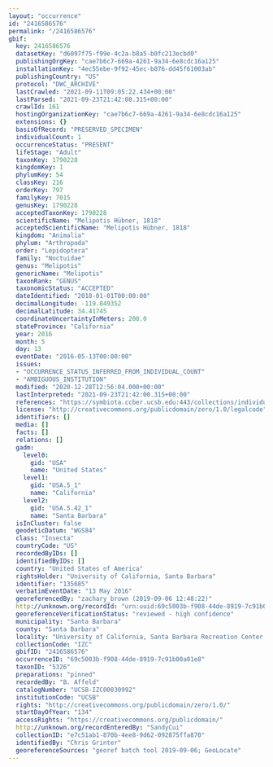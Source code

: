 ```yaml
---
layout: "occurrence"
id: "2416586576"
permalink: "/2416586576"
gbif:
  key: 2416586576
  datasetKey: "d6097f75-f99e-4c2a-b8a5-b0fc213ecbd0"
  publishingOrgKey: "cae7b6c7-669a-4261-9a34-6e8cdc16a125"
  installationKey: "4ec55ebe-9f92-45ec-b076-dd45f61003ab"
  publishingCountry: "US"
  protocol: "DWC_ARCHIVE"
  lastCrawled: "2021-09-11T09:05:22.434+00:00"
  lastParsed: "2021-09-23T21:42:00.315+00:00"
  crawlId: 161
  hostingOrganizationKey: "cae7b6c7-669a-4261-9a34-6e8cdc16a125"
  extensions: {}
  basisOfRecord: "PRESERVED_SPECIMEN"
  individualCount: 1
  occurrenceStatus: "PRESENT"
  lifeStage: "Adult"
  taxonKey: 1790228
  kingdomKey: 1
  phylumKey: 54
  classKey: 216
  orderKey: 797
  familyKey: 7015
  genusKey: 1790228
  acceptedTaxonKey: 1790228
  scientificName: "Melipotis Hübner, 1818"
  acceptedScientificName: "Melipotis Hübner, 1818"
  kingdom: "Animalia"
  phylum: "Arthropoda"
  order: "Lepidoptera"
  family: "Noctuidae"
  genus: "Melipotis"
  genericName: "Melipotis"
  taxonRank: "GENUS"
  taxonomicStatus: "ACCEPTED"
  dateIdentified: "2018-01-01T00:00:00"
  decimalLongitude: -119.849352
  decimalLatitude: 34.41745
  coordinateUncertaintyInMeters: 200.0
  stateProvince: "California"
  year: 2016
  month: 5
  day: 13
  eventDate: "2016-05-13T00:00:00"
  issues:
  - "OCCURRENCE_STATUS_INFERRED_FROM_INDIVIDUAL_COUNT"
  - "AMBIGUOUS_INSTITUTION"
  modified: "2020-12-28T12:56:04.000+00:00"
  lastInterpreted: "2021-09-23T21:42:00.315+00:00"
  references: "https://symbiota.ccber.ucsb.edu:443/collections/individual/index.php?occid=135685"
  license: "http://creativecommons.org/publicdomain/zero/1.0/legalcode"
  identifiers: []
  media: []
  facts: []
  relations: []
  gadm:
    level0:
      gid: "USA"
      name: "United States"
    level1:
      gid: "USA.5_1"
      name: "California"
    level2:
      gid: "USA.5.42_1"
      name: "Santa Barbara"
  isInCluster: false
  geodeticDatum: "WGS84"
  class: "Insecta"
  countryCode: "US"
  recordedByIDs: []
  identifiedByIDs: []
  country: "United States of America"
  rightsHolder: "University of California, Santa Barbara"
  identifier: "135685"
  verbatimEventDate: "13 May 2016"
  georeferencedBy: "zachary_brown (2019-09-06 12:48:22)"
  http://unknown.org/recordId: "urn:uuid:69c5003b-f908-44de-8919-7c91b00a01e8"
  georeferenceVerificationStatus: "reviewed - high confidence"
  municipality: "Santa Barbara"
  county: "Santa Barbara"
  locality: "University of California, Santa Barbara Recreation Center Field"
  collectionCode: "IZC"
  gbifID: "2416586576"
  occurrenceID: "69c5003b-f908-44de-8919-7c91b00a01e8"
  taxonID: "5326"
  preparations: "pinned"
  recordedBy: "B. Affeld"
  catalogNumber: "UCSB-IZC00030992"
  institutionCode: "UCSB"
  rights: "http://creativecommons.org/publicdomain/zero/1.0/"
  startDayOfYear: "134"
  accessRights: "https://creativecommons.org/publicdomain/"
  http://unknown.org/recordEnteredBy: "SandyCui"
  collectionID: "e7c51ab1-870b-4ee8-9d62-092875ffa870"
  identifiedBy: "Chris Grinter"
  georeferenceSources: "georef batch tool 2019-09-06; GeoLocate"
---
```

